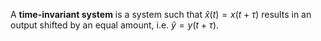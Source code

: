 A **time-invariant system** is a system such that $\hat{x}(t) = x(t + \tau)$ results in an output shifted by an equal amount, i.e. $\hat{y}=y(t + \tau)$.